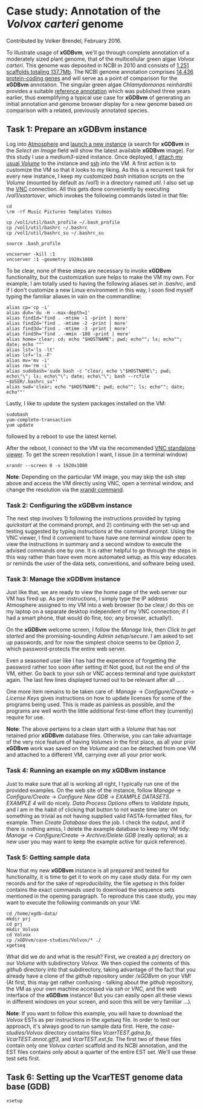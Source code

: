 # Case study: Annotation of the _Volvox carteri_ genome
Contributed by Volker Brendel, February 2016.

To illustrate usage of __xGDBvm__, we'll go through complete annotation of a
moderately sized plant genome, that of the multicellular green algae _Volvox
carteri_.
This genome was deposited in NCBI in 2010 and consists of
[1,251 scaffolds totaling 137.7Mb](http://www.ncbi.nlm.nih.gov/assembly/166018).
The NCBI genome annotation comprises
[14,436 protein-coding genes](http://www.ncbi.nlm.nih.gov/genome/?term=Volvox)
and will serve as a point of comparison for the __xGDBvm__ annotation.
The singular green algae _Chlamydomonas reinhardtii_ provides a suitable
[reference annotation](http://www.ncbi.nlm.nih.gov/genome/?term=Chlamydomonas)
which was published three years earlier, thus exemplifying a typical use case
for __xGDBvm__ of generating an initial annotation and genome browser display
for a new genome based on comparison with a related, previously annotated species.


## Task 1:  Prepare an __xGDBvm__ instance
Log into [Atmosphere](https://atmo.iplantcollaborative.org/) and
[launch a new instance](https://atmo.iplantcollaborative.org/application#new_instance)
(a search for __xGDBvm__ in the _Select an Image_ field will show the latest
available __xGDBvm__ image).
For this study I use a _medium3_-sized instance.
Once deployed, I
[attach my usual _Volume_](https://pods.iplantcollaborative.org/wiki/display/atmman/Using+Volumes)
to the instance and
[ssh](https://pods.iplantcollaborative.org/wiki/display/atmman/Logging+In+to+an+Instance)
into the VM.
A first action is to customize the VM so that it looks to my liking.
As this is a recurrent task for every new instance, I keep my customized
_bash_ initiation scripts on the _Volume_ (mounted by default as /vol1) in a
directory named _util_.
I also set up the
[VNC](https://pods.iplantcollaborative.org/wiki/display/atmman/Launching+and+Terminating+a+VNC+Viewer+Session)
connection.
All this gets done conveniently by executing _/vol1/xstartover_, which invokes
the following commands listed in that file:

```
cd
\rm -rf Music Pictures Templates Videos

cp /vol1/util/bash_profile ~/.bash_profile
cp /vol1/util/bashrc ~/.bashrc
cp /vol1/util/bashrc_su ~/.bashrc_su

source .bash_profile

vncserver -kill :1
vncserver :1 -geometry 1920x1080
```

To be clear, none of these steps are necessary to invoke __xGDBvm__ functionality,
but the customization sure helps to make the VM my own.
For example, I am totally used to having the following aliases set in _.bashrc_,
and if I don't customize a new Linux environment in this way, I soon find
myself typing the familiar aliases in vain on the commandline:

```
alias cp='cp -i'
alias duh='du -H --max-depth=1'
alias find1d='find . -mtime -1 -print | more'
alias find2d='find . -mtime -2 -print | more'
alias find3d='find . -mtime -3 -print | more'
alias find3h='find . -mmin -180 -print | more'
alias home='clear; cd; echo "$HOSTNAME"; pwd; echo""; ls; echo""; date; echo ""'
alias lst='ls -lt'
alias lsf='ls -F'
alias mv='mv -i'
alias rm='rm -i'
alias sudobash='sudo bash -c "clear; echo \"$HOSTNAME\"; pwd; echo\"\"; ls; echo\"\"; date; echo\"\"; bash --rcfile ~$USER/.bashrc_su"'
alias swd='clear; echo "$HOSTNAME"; pwd; echo""; ls; echo""; date; echo""'
```

Lastly, I like to update the system packages installed on the VM:

```
sudobash
yum-complete-transaction
yum update
```

followed by a reboot to use the latest kernel.

After the reboot, I connect to the VM via the recommended
[VNC standalone viewer](http://www.realvnc.com/download/viewer/).
To get the screen resolution I want, I issue (in a terminal window)

```
xrandr --screen 0 -s 1920x1080
```

__Note__: Depending on the particular VM image, you may skip the ssh step above
and access the VM directly using VNC, open a terminal window, and change the
resolution via the
[xrandr command](https://pods.iplantcollaborative.org/wiki/display/atmman/Changing+Screen+Resolution+for+the+VNC+Viewer).


### Task 2: Configuring the __xGDBvm__ instance
The next step involves 1) following the instructions provided by typing
_quickstart_ at the command prompt, and 2) continuing with the set-up and
testing suggested by typing _instructions_ at the command prompt.
Using the VNC viewer, I find it convenient to have have one terminal window
open to view the instructions in summary and a second window to execute the
advised commands one by one.
It is rather helpful to go through the steps in this way rather than have even
more automated setup, as this way educates or reminds the user of the data sets,
conventions, and software being used.


### Task 3: Manage the __xGDBvm__ instance
Just like that, we are ready to view the home page of the web server our VM
has fired up.
As per instructions, I simply type the IP address Atmosphere assigned to my
VM into a web browser (to be clear,I do this on my laptop on a separate
desktop independent of my VNC connection; if I had a smart phone, that would
do fine, too; any browser, actually!).

On the __xGDBvm__ welcome screen, I follow the _Manage_ link, then
_Click to get started_ and the promising-sounding _Admin setup/secure_.
I am asked to set up passwords, and for now the simplest choice seems to be
_Option 2_, which password-protects the entire web server.

Even a seasoned user like I has had the experience of forgetting the
password rather too soon after setting it!
Not good, but not the end of the VM, either.
Go back to your ssh or VNC access terminal and type _quickstart_ again.
The last few lines displayed turned out to be relevant after all ... .

One more item remains to be taken care of: _Manage_ -> _Configure/Create_ ->
_License Keys_ gives instructions on how to update licenses for some of the
programs being used.
This is made as painless as possible, and the programs are well worth the
little additional first-time effort they (currently) require for use.

__Note__: The above pertains to a clean start with a _Volume_ that has not
retained prior __xGDBvm__ database files.
Otherwise, you can take advantage of the very nice feature of having _Volumes_
in the first place, as all your prior __xGDBvm__ work was saved on the
_Volume_ and can be detached from one VM and attached to a different VM,
carrying over all your prior work.


### Task 4: Running an example on my __xGDBvm__ instance
Just to make sure that all is working all right, I typically run one of the
provided examples.
On the web site of the instance, follow _Manage_ -> _Configure/Create_ ->
_Configure New GDB_ -> _EXAMPLE DATASETS_.
_EXAMPLE 4_ will do nicely.
_Data Process Options_ offers to _Validate Inputs_, and I am in the habit of
clicking that button to not waste time later on something as trivial as not
having supplied valid FASTA-formatted files, for example.
Then _Create Database_ does the job.
I check the output, and if there is nothing amiss, I delete the example
database to keep my VM tidy: _Manage_ -> _Configure/Create_ ->
_Archive/Delete GDB_ (really optional; as a new user you may want to keep the
example active for quick reference).


### Task 5: Getting sample data
Now that my new __xGDBvm__ instance is all prepared and tested for functionality,
it is time to get it to work on my case study data.
For my own records and for the sake of reproducibility, the file _xgetseq_ in
this folder contains the exact commands used to download the sequence sets
mentioned in the opening paragraph.
To reproduce this case study, you may want to execute the following commands
on your VM:

```
cd /home/xgdb-data/
mkdir prj
cd prj
mkdir Volvox
cd Volvox
cp /xGDVvm/case-studies/Volvox/* ./
xgetseq
```

What did we do and what is the result?
First, we created a _prj_ directory on our _Volume_ with subdirectory _Volvox_.
We then copied the contents of this _github_ directory into that subdirectory,
taking advantage of the fact that you already have a clone of the _github_
repository under _/xGDBvm_ on your VM!
(At first, this may get rather confusing  - talking about the _github_ repository,
the VM as your own machine accessed via _ssh_ or _VNC_, and the web interface
of the __xGDBvm__ instance!  But you can easily open all these views in different
windows on your screen, and soon this will be very familiar ...).

__Note__: If you want to follow this example, you will have to download the
_Volvox_ ESTs as per instructions in the _xgetseq_ file.
In order to test our approach, it's always good to run sample data first.
Here, the _case-studies/Volvox_ directory contains files _VcarrTEST.gdna.fa_,
_VcarTEST.annot.gff3_, and _VcarTEST.est.fa_.
The first two of these files contain only one _Volvox carteri_ scaffold and its
NCBI annotation, and the EST files contains only about a quarter of the entire
EST set.
We'll use these test sets first.

## Task 6: Setting up the VcarTEST genome data base (GDB)

```
xsetup
```

